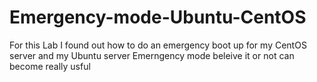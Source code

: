# Emergency-mode-Ubuntu-CentOS
For this Lab I found out how to do an emergency boot up for my CentOS server and my Ubuntu server
Emerngency mode beleive it or not can become really usful 

